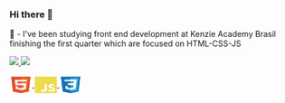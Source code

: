 ### Hi there 👋

📖 - I've been studying front end development at Kenzie Academy Brasil finishing the first quarter which are focused on HTML-CSS-JS

  <div style='display:flex'>
  <a href="https://github.com/gustavool1">
  <img height="180em" src="https://github-readme-stats.vercel.app/api?username=gustavool1&show_icons=true&theme=dracula&include_all_commits=true&count_private=true"/>
  <img height="180em" src="https://github-readme-stats.vercel.app/api/top-langs/?username=gustavool1&layout=compact&langs_count=7&theme=dracula"/>
</div>
<div style="display: inline_block"><br>
  <img align="center" alt="Gustavo-HTML" height="30" width="40" src="https://raw.githubusercontent.com/devicons/devicon/master/icons/html5/html5-original.svg">
  <img align="center" alt="Gustavo-Js" height="30" width="40" src="https://raw.githubusercontent.com/devicons/devicon/master/icons/javascript/javascript-plain.svg">
  <img align="center" alt="Gustavo-CSS" height="30" width="40" src="https://raw.githubusercontent.com/devicons/devicon/master/icons/css3/css3-original.svg">
</div>
  
 
